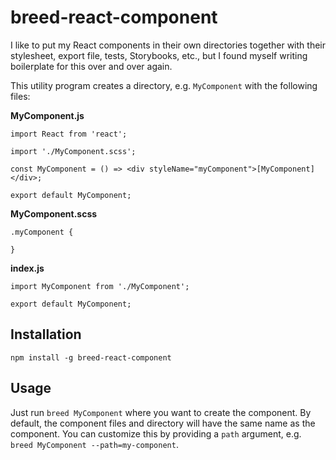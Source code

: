 # breed-react-component

I like to put my React components in their own directories together with their stylesheet, export
file, tests, Storybooks, etc., but I found myself writing boilerplate for this over and over again.

This utility program creates a directory, e.g. `MyComponent` with the following files:

**MyComponent.js**

```
import React from 'react';

import './MyComponent.scss';

const MyComponent = () => <div styleName="myComponent">[MyComponent]</div>;

export default MyComponent;
```

**MyComponent.scss**

```
.myComponent {

}
```

**index.js**

```
import MyComponent from './MyComponent';

export default MyComponent;
```

## Installation

```
npm install -g breed-react-component
```

## Usage

Just run `breed MyComponent` where you want to create the component. By default, the component files and directory will have the same name as the component. You can customize this by providing a `path` argument, e.g. `breed MyComponent --path=my-component`.
